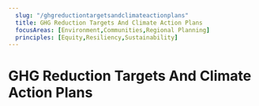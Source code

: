 ```yaml
---
  slug: "/ghgreductiontargetsandclimateactionplans"
  title: GHG Reduction Targets And Climate Action Plans
  focusAreas: [Environment,Communities,Regional Planning]
  principles: [Equity,Resiliency,Sustainability]
---
```

# GHG Reduction Targets And Climate Action Plans